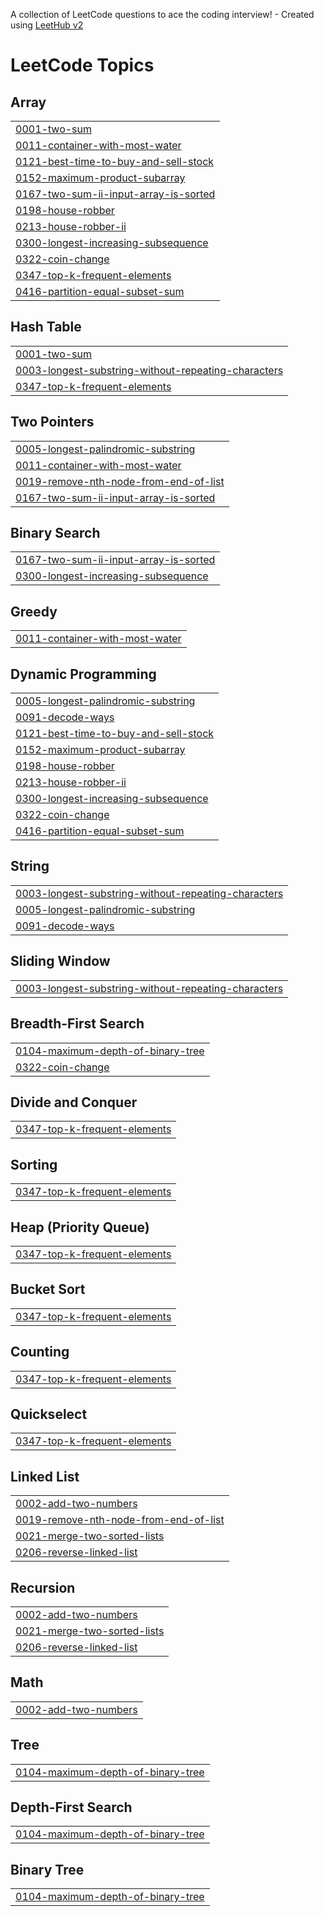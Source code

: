 A collection of LeetCode questions to ace the coding interview! - Created using [LeetHub v2](https://github.com/arunbhardwaj/LeetHub-2.0)
<!---LeetCode Topics Start-->
# LeetCode Topics
## Array
|  |
| ------- |
| [0001-two-sum](https://github.com/prasanthi-toram/Leet-Code/tree/master/0001-two-sum) |
| [0011-container-with-most-water](https://github.com/prasanthi-toram/Leet-Code/tree/master/0011-container-with-most-water) |
| [0121-best-time-to-buy-and-sell-stock](https://github.com/prasanthi-toram/Leet-Code/tree/master/0121-best-time-to-buy-and-sell-stock) |
| [0152-maximum-product-subarray](https://github.com/prasanthi-toram/Leet-Code/tree/master/0152-maximum-product-subarray) |
| [0167-two-sum-ii-input-array-is-sorted](https://github.com/prasanthi-toram/Leet-Code/tree/master/0167-two-sum-ii-input-array-is-sorted) |
| [0198-house-robber](https://github.com/prasanthi-toram/Leet-Code/tree/master/0198-house-robber) |
| [0213-house-robber-ii](https://github.com/prasanthi-toram/Leet-Code/tree/master/0213-house-robber-ii) |
| [0300-longest-increasing-subsequence](https://github.com/prasanthi-toram/Leet-Code/tree/master/0300-longest-increasing-subsequence) |
| [0322-coin-change](https://github.com/prasanthi-toram/Leet-Code/tree/master/0322-coin-change) |
| [0347-top-k-frequent-elements](https://github.com/prasanthi-toram/Leet-Code/tree/master/0347-top-k-frequent-elements) |
| [0416-partition-equal-subset-sum](https://github.com/prasanthi-toram/Leet-Code/tree/master/0416-partition-equal-subset-sum) |
## Hash Table
|  |
| ------- |
| [0001-two-sum](https://github.com/prasanthi-toram/Leet-Code/tree/master/0001-two-sum) |
| [0003-longest-substring-without-repeating-characters](https://github.com/prasanthi-toram/Leet-Code/tree/master/0003-longest-substring-without-repeating-characters) |
| [0347-top-k-frequent-elements](https://github.com/prasanthi-toram/Leet-Code/tree/master/0347-top-k-frequent-elements) |
## Two Pointers
|  |
| ------- |
| [0005-longest-palindromic-substring](https://github.com/prasanthi-toram/Leet-Code/tree/master/0005-longest-palindromic-substring) |
| [0011-container-with-most-water](https://github.com/prasanthi-toram/Leet-Code/tree/master/0011-container-with-most-water) |
| [0019-remove-nth-node-from-end-of-list](https://github.com/prasanthi-toram/Leet-Code/tree/master/0019-remove-nth-node-from-end-of-list) |
| [0167-two-sum-ii-input-array-is-sorted](https://github.com/prasanthi-toram/Leet-Code/tree/master/0167-two-sum-ii-input-array-is-sorted) |
## Binary Search
|  |
| ------- |
| [0167-two-sum-ii-input-array-is-sorted](https://github.com/prasanthi-toram/Leet-Code/tree/master/0167-two-sum-ii-input-array-is-sorted) |
| [0300-longest-increasing-subsequence](https://github.com/prasanthi-toram/Leet-Code/tree/master/0300-longest-increasing-subsequence) |
## Greedy
|  |
| ------- |
| [0011-container-with-most-water](https://github.com/prasanthi-toram/Leet-Code/tree/master/0011-container-with-most-water) |
## Dynamic Programming
|  |
| ------- |
| [0005-longest-palindromic-substring](https://github.com/prasanthi-toram/Leet-Code/tree/master/0005-longest-palindromic-substring) |
| [0091-decode-ways](https://github.com/prasanthi-toram/Leet-Code/tree/master/0091-decode-ways) |
| [0121-best-time-to-buy-and-sell-stock](https://github.com/prasanthi-toram/Leet-Code/tree/master/0121-best-time-to-buy-and-sell-stock) |
| [0152-maximum-product-subarray](https://github.com/prasanthi-toram/Leet-Code/tree/master/0152-maximum-product-subarray) |
| [0198-house-robber](https://github.com/prasanthi-toram/Leet-Code/tree/master/0198-house-robber) |
| [0213-house-robber-ii](https://github.com/prasanthi-toram/Leet-Code/tree/master/0213-house-robber-ii) |
| [0300-longest-increasing-subsequence](https://github.com/prasanthi-toram/Leet-Code/tree/master/0300-longest-increasing-subsequence) |
| [0322-coin-change](https://github.com/prasanthi-toram/Leet-Code/tree/master/0322-coin-change) |
| [0416-partition-equal-subset-sum](https://github.com/prasanthi-toram/Leet-Code/tree/master/0416-partition-equal-subset-sum) |
## String
|  |
| ------- |
| [0003-longest-substring-without-repeating-characters](https://github.com/prasanthi-toram/Leet-Code/tree/master/0003-longest-substring-without-repeating-characters) |
| [0005-longest-palindromic-substring](https://github.com/prasanthi-toram/Leet-Code/tree/master/0005-longest-palindromic-substring) |
| [0091-decode-ways](https://github.com/prasanthi-toram/Leet-Code/tree/master/0091-decode-ways) |
## Sliding Window
|  |
| ------- |
| [0003-longest-substring-without-repeating-characters](https://github.com/prasanthi-toram/Leet-Code/tree/master/0003-longest-substring-without-repeating-characters) |
## Breadth-First Search
|  |
| ------- |
| [0104-maximum-depth-of-binary-tree](https://github.com/prasanthi-toram/Leet-Code/tree/master/0104-maximum-depth-of-binary-tree) |
| [0322-coin-change](https://github.com/prasanthi-toram/Leet-Code/tree/master/0322-coin-change) |
## Divide and Conquer
|  |
| ------- |
| [0347-top-k-frequent-elements](https://github.com/prasanthi-toram/Leet-Code/tree/master/0347-top-k-frequent-elements) |
## Sorting
|  |
| ------- |
| [0347-top-k-frequent-elements](https://github.com/prasanthi-toram/Leet-Code/tree/master/0347-top-k-frequent-elements) |
## Heap (Priority Queue)
|  |
| ------- |
| [0347-top-k-frequent-elements](https://github.com/prasanthi-toram/Leet-Code/tree/master/0347-top-k-frequent-elements) |
## Bucket Sort
|  |
| ------- |
| [0347-top-k-frequent-elements](https://github.com/prasanthi-toram/Leet-Code/tree/master/0347-top-k-frequent-elements) |
## Counting
|  |
| ------- |
| [0347-top-k-frequent-elements](https://github.com/prasanthi-toram/Leet-Code/tree/master/0347-top-k-frequent-elements) |
## Quickselect
|  |
| ------- |
| [0347-top-k-frequent-elements](https://github.com/prasanthi-toram/Leet-Code/tree/master/0347-top-k-frequent-elements) |
## Linked List
|  |
| ------- |
| [0002-add-two-numbers](https://github.com/prasanthi-toram/Leet-Code/tree/master/0002-add-two-numbers) |
| [0019-remove-nth-node-from-end-of-list](https://github.com/prasanthi-toram/Leet-Code/tree/master/0019-remove-nth-node-from-end-of-list) |
| [0021-merge-two-sorted-lists](https://github.com/prasanthi-toram/Leet-Code/tree/master/0021-merge-two-sorted-lists) |
| [0206-reverse-linked-list](https://github.com/prasanthi-toram/Leet-Code/tree/master/0206-reverse-linked-list) |
## Recursion
|  |
| ------- |
| [0002-add-two-numbers](https://github.com/prasanthi-toram/Leet-Code/tree/master/0002-add-two-numbers) |
| [0021-merge-two-sorted-lists](https://github.com/prasanthi-toram/Leet-Code/tree/master/0021-merge-two-sorted-lists) |
| [0206-reverse-linked-list](https://github.com/prasanthi-toram/Leet-Code/tree/master/0206-reverse-linked-list) |
## Math
|  |
| ------- |
| [0002-add-two-numbers](https://github.com/prasanthi-toram/Leet-Code/tree/master/0002-add-two-numbers) |
## Tree
|  |
| ------- |
| [0104-maximum-depth-of-binary-tree](https://github.com/prasanthi-toram/Leet-Code/tree/master/0104-maximum-depth-of-binary-tree) |
## Depth-First Search
|  |
| ------- |
| [0104-maximum-depth-of-binary-tree](https://github.com/prasanthi-toram/Leet-Code/tree/master/0104-maximum-depth-of-binary-tree) |
## Binary Tree
|  |
| ------- |
| [0104-maximum-depth-of-binary-tree](https://github.com/prasanthi-toram/Leet-Code/tree/master/0104-maximum-depth-of-binary-tree) |
<!---LeetCode Topics End-->